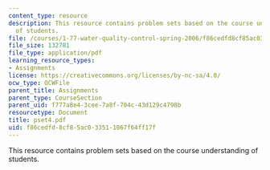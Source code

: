 ```yaml
---
content_type: resource
description: This resource contains problem sets based on the course understanding
  of students.
file: /courses/1-77-water-quality-control-spring-2006/f86cedfd8cf85ac033511067f64ff17f_pset4.pdf
file_size: 132781
file_type: application/pdf
learning_resource_types:
- Assignments
license: https://creativecommons.org/licenses/by-nc-sa/4.0/
ocw_type: OCWFile
parent_title: Assignments
parent_type: CourseSection
parent_uid: f777a8e4-3cee-7a8f-704c-43d129c4798b
resourcetype: Document
title: pset4.pdf
uid: f86cedfd-8cf8-5ac0-3351-1067f64ff17f
---
```

This resource contains problem sets based on the course understanding of students.